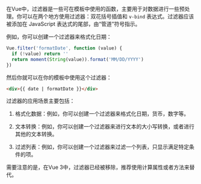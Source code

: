 在Vue中，过滤器是一些可在模板中使用的函数，主要用于对数据进行一些预处理。你可以在两个地方使用过滤器：双花括号插值和 `v-bind` 表达式。过滤器应该被添加在 JavaScript 表达式的尾部，由“管道”符号指示。

例如，你可以创建一个过滤器来格式化日期：
```js
Vue.filter('formatDate', function (value) {
  if (!value) return ''
  return moment(String(value)).format('MM/DD/YYYY')
})
```
然后你就可以在你的模板中使用这个过滤器：
```html
<div>{{ date | formatDate }}</div>
```
过滤器的应用场景主要包括：

1. 格式化数据：例如，你可以创建一个过滤器来格式化日期，货币，数字等。
    
2. 文本转换：例如，你可以创建一个过滤器来进行文本的大小写转换，或者进行其他的文本转换。
    
3. 过滤列表：例如，你可以创建一个过滤器来过滤一个列表，只显示满足特定条件的项。
    

需要注意的是，在Vue 3中，过滤器已经被移除，推荐使用计算属性或者方法来替代。